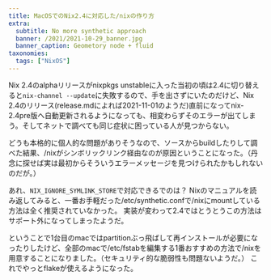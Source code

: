 ```yaml
---
title: MacOSでのNix2.4に対応した/nixの作り方
extra:
  subtitle: No more synthetic approach
  banner: /2021/2021-10-29_banner.jpg
  banner_caption: Geometory node + fluid
taxonomies:
  tags: ["NixOS"]
---
```

Nix 2.4のalphaリリースがnixpkgs unstableに入った当初の頃は2.4に切り替えると`nix-channel --update`に失敗するので、手を出さずにいたのだけど、Nix 2.4のリリース(release.mdによれば2021-11-01のようだ)直前になってnix-2.4pre版へ自動更新されるようになっても、相変わらずそのエラーが出てしまう。そしてネットで調べても同じ症状に困っている人が見つからない。

どうも本格的に個人的な問題がありそうなので、ソースからbuildしたりして調べた結果、/nixがシンボリックリンク経由なのが原因ということになった。（丹念に探せば実は最初からそういうエラーメッセージを見つけられたかもしれないのだが。）

あれ、`NIX_IGNORE_SYMLINK_STORE`で対応できるでのは？
Nixのマニュアルを読み返してみると、一番お手軽だった/etc/synthetic.confで/nixにmountしている方法は全く推奨されていなかった。
実装が変わって2.4ではとうとうこの方法はサポート外になってしまったようだ。

ということで1台目のmacではpartitionぶっ飛ばして再インストールが必要になったりしたけど、全部のmacで/etc/fstabを編集する1番おすすめの方法で/nixを用意することになりました。（セキュリティ的な脆弱性も問題ないようだ。）
これでやっとflakeが使えるようになった。
